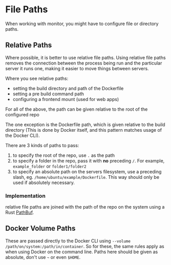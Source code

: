 # File Paths

When working with monitor, you might have to configure file or directory paths.

## Relative Paths

Where possible, it is better to use relative file paths. Using relative file paths removes the connection between the process being run and the particular server it runs one, making it easier to move things between servers.

Where you see relative paths:

 - setting the build directory and path of the Dockerfile
 - setting a pre build command path
 - configuring a frontend mount (used for web apps)

For all of the above, the path can be given relative to the root of the configured repo

The one exception is the Dockerfile path, which is given relative to the build directory (This is done by Docker itself, and this pattern matches usage of the Docker CLI).

There are 3 kinds of paths to pass:

 1. to specify the root of the repo, use ```.``` as the path
 2. to specify a folder in the repo, pass it with **no** preceding ```/```. For example, ```example_folder``` or ```folder1/folder2```
 3. to specify an absolute path on the servers filesystem, use a preceding slash, eg. ```/home/ubuntu/example/Dockerfile```. This way should only be used if absolutely necessary.

### Implementation

relative file paths are joined with the path of the repo on the system using a Rust [PathBuf](https://doc.rust-lang.org/std/path/struct.PathBuf.html#method.push).

## Docker Volume Paths

These are passed directly to the Docker CLI using ```--volume /path/on/system:/path/in/container```. So for these, the same rules apply as when using Docker on the command line. Paths here should be given as absolute, don't use ```~``` or even ```$HOME```.







